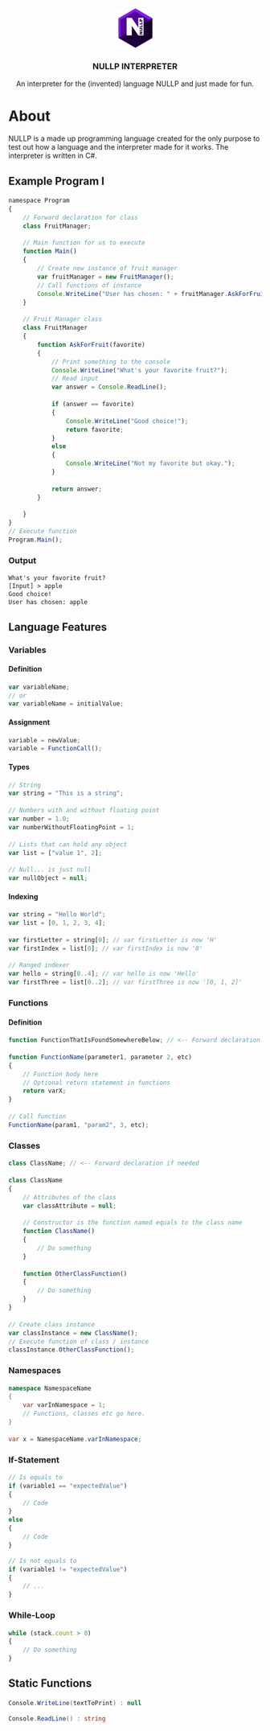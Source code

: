 <div id="top">
    <br />
    <div align="center">
        <a href="./images/NullP-Logo.png">
            <img src="./images/NullP-Logo.png" alt="Logo" width="80" height="80">
        </a>
        <h3 align="center">NULLP INTERPRETER</h3>
        <p align="center">
            An interpreter for the (invented) language NULLP and just made for fun.
            <br />
        </p>
    </div>
</div>

# About
NULLP is a made up programming language created for the only purpose to test out how a language and the interpreter made for it works. The interpreter is written in C#.

## Example Program I

```JavaScript
namespace Program
{
	// Forward declaration for class
	class FruitManager;
	
	// Main function for us to execute
	function Main()							
	{
		// Create new instance of fruit manager
		var fruitManager = new FruitManager();
		// Call functions of instance
		Console.WriteLine("User has chosen: " + fruitManager.AskForFruit("apple"));					
	}
	
	// Fruit Manager class
	class FruitManager
	{
		function AskForFruit(favorite)
		{
			// Print something to the console
			Console.WriteLine("What's your favorite fruit?");
			// Read input
			var answer = Console.ReadLine();
			
			if (answer == favorite)						
			{
				Console.WriteLine("Good choice!");
				return favorite;
			}
			else											
			{
				Console.WriteLine("Not my favorite but okay.");
			}
			
			return answer;
		}
		
	}
}
// Execute function
Program.Main();
```

### Output
```
What's your favorite fruit?
[Input] > apple
Good choice!
User has chosen: apple
```

## Language Features

### Variables

#### Definition
```JavaScript
var variableName;
// or
var variableName = initialValue;
```
#### Assignment
```JavaScript
variable = newValue;
variable = FunctionCall();
```

#### Types
```JavaScript
// String
var string = "This is a string";

// Numbers with and without floating point
var number = 1.0;
var numberWithoutFloatingPoint = 1;

// Lists that can hold any object
var list = ["value 1", 2];

// Null... is just null
var nullObject = null;
```

#### Indexing
```JavaScript
var string = "Hello World";
var list = [0, 1, 2, 3, 4];

var firstLetter = string[0]; // var firstLetter is now 'H'
var firstIndex = list[0]; // var firstIndex is now '0'

// Ranged indexer
var hello = string[0..4]; // var hello is now 'Hello'
var firstThree = list[0..2]; // var firstThree is now '[0, 1, 2]'
```

### Functions

#### Definition
```JavaScript
function FunctionThatIsFoundSomewhereBelow; // <-- Forward declaration if needed

function FunctionName(parameter1, parameter 2, etc)
{
    // Function body here
    // Optional return statement in functions
    return varX;
}

// Call function
FunctionName(param1, "param2", 3, etc);
```

### Classes

```JavaScript
class ClassName; // <-- Forward declaration if needed

class ClassName
{
    // Attributes of the class
    var classAttribute = null;

    // Constructor is the function named equals to the class name
    function ClassName()
    {
        // Do something
    }

    function OtherClassFunction()
    {
        // Do something
    }
}

// Create class instance
var classInstance = new ClassName();
// Execute function of class / instance
classInstance.OtherClassFunction();
```

### Namespaces
```C#
namespace NamespaceName
{
    var varInNamespace = 1;
    // Functions, classes etc go here.
}

var x = NamespaceName.varInNamespace;
```

### If-Statement

```JavaScript
// Is equals to
if (variable1 == "expectedValue")
{
    // Code
}
else
{
    // Code
}
```

```JavaScript
// Is not equals to
if (variable1 != "expectedValue")
{
    // ...
}
```

### While-Loop

```JavaScript
while (stack.count > 0)
{
    // Do something
}
```

## Static Functions

```C#
Console.WriteLine(textToPrint) : null
```

```C#
Console.ReadLine() : string
```